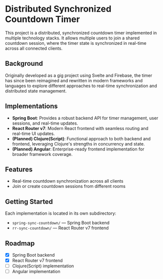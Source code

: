 # Distributed Synchronized Countdown Timer

This project is a distributed, synchronized countdown timer implemented in multiple technology stacks. It allows multiple users to join a shared countdown session, where the timer state is synchronized in real-time across all connected clients.

## Background

Originally developed as a gig project using Svelte and Firebase, the timer has since been reimagined and rewritten in modern frameworks and languages to explore different approaches to real-time synchronization and distributed state management.

## Implementations

- **Spring Boot**: Provides a robust backend API for timer management, user sessions, and real-time updates.
- **React Router v7**: Modern React frontend with seamless routing and real-time UI updates.
- **(Planned) Clojure(Script)**: Functional approach to both backend and frontend, leveraging Clojure's strengths in concurrency and state.
- **(Planned) Angular**: Enterprise-ready frontend implementation for broader framework coverage.

## Features

- Real-time countdown synchronization across all clients
- Join or create countdown sessions from different rooms
<!-- - Responsive UI for desktop and mobile
- Extensible architecture for adding new frameworks or languages -->

## Getting Started

Each implementation is located in its own subdirectory:

- `spring-sync-countdown/` — Spring Boot backend
- `rr-sync-countdown/` — React Router v7 frontend
<!-- - `clj-sync-countdown/` — (Planned) Clojure(Script) version
- `ng-sync-countdown/` — (Planned) Angular version -->

## Roadmap

- [x] Spring Boot backend
- [x] React Router v7 frontend
- [ ] Clojure(Script) implementation
- [ ] Angular implementation
